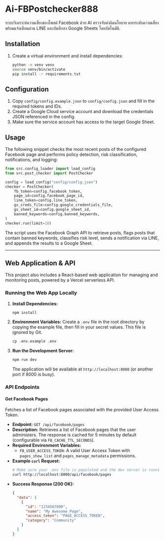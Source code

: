 # Ai-FBPostchecker888

ระบบวิเคราะห์ความเสี่ยงของโพสต์ Facebook ด้วย AI ตรวจจับคำผิดนโยบาย แยกระดับความเสี่ยง พร้อมแจ้งเตือนผ่าน LINE และบันทึกลง Google Sheets โดยอัตโนมัติ.

## Installation

1. Create a virtual environment and install dependencies:
   ```bash
   python -m venv venv
   source venv/bin/activate
   pip install -r requirements.txt
   ```

## Configuration

1. Copy `config/config.example.json` to `config/config.json` and fill in the required tokens and IDs.
2. Create a Google Cloud service account and download the credentials JSON referenced in the config.
3. Make sure the service account has access to the target Google Sheet.

## Usage

The following snippet checks the most recent posts of the configured Facebook page and performs policy detection, risk classification, notifications, and logging:

```python
from src.config_loader import load_config
from src.post_checker import PostChecker

config = load_config("config/config.json")
checker = PostChecker(
    fb_token=config.facebook_token,
    page_id=config.facebook_page_id,
    line_token=config.line_token,
    gs_creds_file=config.google_credentials_file,
    gs_sheet_id=config.google_sheet_id,
    banned_keywords=config.banned_keywords,
)
checker.run(limit=10)
```

The script uses the Facebook Graph API to retrieve posts, flags posts that contain banned keywords, classifies risk level, sends a notification via LINE, and appends the results to a Google Sheet.

---

## Web Application & API

This project also includes a React-based web application for managing and monitoring posts, powered by a Vercel serverless API.

### Running the Web App Locally

1.  **Install Dependencies:**
    ```bash
    npm install
    ```

2.  **Environment Variables:**
    Create a `.env` file in the root directory by copying the example file, then fill in your secret values. This file is ignored by Git.
    ```bash
    cp .env.example .env
    ```

3.  **Run the Development Server:**
    ```bash
    npm run dev
    ```
    The application will be available at `http://localhost:8000` (or another port if 8000 is busy).

### API Endpoints

#### Get Facebook Pages

Fetches a list of Facebook pages associated with the provided User Access Token.

-   **Endpoint:** `GET /api/facebook/pages`
-   **Description:** Retrieves a list of Facebook pages that the user administers. The response is cached for 5 minutes by default (configurable via `FB_CACHE_TTL_SECONDS`).
-   **Required Environment Variables:**
    -   `FB_USER_ACCESS_TOKEN`: A valid User Access Token with `pages_show_list` and `pages_manage_metadata` permissions.
-   **Example `curl` Request:**
    ```bash
    # Make sure your .env file is populated and the dev server is running
    curl http://localhost:8000/api/facebook/pages
    ```
-   **Success Response (200 OK):**
    ```json
    {
      "data": [
        {
          "id": "1234567890",
          "name": "My Awesome Page",
          "access_token": "PAGE_ACCESS_TOKEN",
          "category": "Community"
        }
      ]
    }
    ```